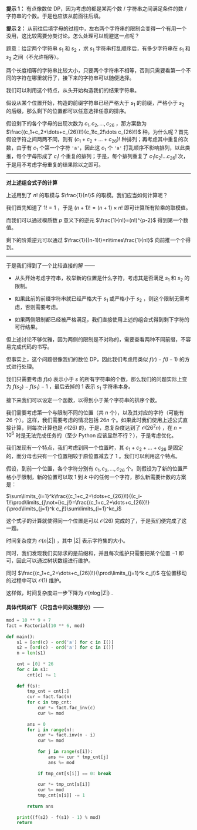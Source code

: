 **提示 1：** 有点像数位 DP，因为考虑的都是某两个数 / 字符串之间满足条件的数 / 字符串的个数。于是也应该从前面往后填。

**提示 2：** 从前往后填字母的过程中，左右两个字符串的限制会变得一个有用一个没用，这比较需要分类讨论。怎么处理可以规避这一点呢？

题意：给定两个字符串 $s_1$ 和 $s_2$ ，求 $s_1$ 字符串打乱顺序后，有多少字符串在 $s_1$ 和 $s_2$ 之间（不允许相等）。

两个长度相等的字符串比较大小，只要两个字符串不相等，否则只需要看第一个不同的字符在哪里就行了，接下来的字符串可以随便选择。

我们可以利用这个特点，从头开始构造我们的结果字符串。

假设从某个位置开始，构造的前缀字符串已经严格大于 $s_1$ 的前缀，严格小于 $s_2$ 的后缀，那么剩下的位置都可以任意选择任意的排序。

假设剩下的各个字母的出现次数为 $c_1, c_2, \dots, c_{26}$ ，那方案数为 $\frac{(c_1+c_2+\dots+c_{26})!}{c_1!c_2!\dots c_{26}!}$ 种。为什么呢？首先假设字符之间两两不同，则有 $(c_1+c_2+\dots+c_{26})!$ 种排列；再考虑其中重复的次数，由于有 $c_1$ 个第一个字符 `'a'`，因此这 $c_1$ 个 `'a'` 打乱顺序不影响排列，以此类推，每个字母形成了 $c_i!$ 个重复的排列；于是，每个排列重复了 $c_1!c_2!\dots c_{26}!$ 次，于是用不考虑字母重复的结果除以之即可。

---

**对上述组合式子的计算**

上述用到了 $n!$ 的取模与 $\frac{1}{n!}$ 的取模。我们应当如何计算呢？

我们首先知道了 $1!=1$ ，于是 $(n+1)!=(n+1)\times n!$ 即可计算所有阶乘的取模值。

而我们可以通过模质数 $p$ 意义下的逆元 $\frac{1}{n!}=(n!)^{p-2}$ 得到第一个数值。

剩下的阶乘逆元可以通过 $\frac{1}{(n-1)!}=n\times\frac{1}{n!}$ 向前推一个个得到。

---

于是我们得到了一个比较直接的解 —— 

- 从头开始考虑字符串，枚举新的位置是什么字符，考虑其是否满足 $s_1$ 和 $s_2$ 的限制。

- 如果此前的前缀字符串就已经严格大于 $s_1$ 或严格小于 $s_2$ ，则这个限制无需考虑，否则需要考虑。

- 如果两侧限制都已经被严格满足，我们直接使用上述的组合式得到剩下字符的可行结果。

但上述讨论不够优雅，因为两侧的限制是不对称的，需要查看两种不同前缀，不容易完成代码的书写。

但事实上，这个问题很像我们的数位 DP，因此我们考虑用类似 $f(r)-f(l-1)$ 的方式进行处理。

我们只需要考虑 $f(s)$ 表示小于 $s$ 的所有字符串的个数，那么我们的问题实际上变为 $f(s_2)-f(s_1)-1$ ，最后去掉的 $1$ 表示 $s_1$ 字符串本身。

接下来我们可以设定一个函数，以得到小于某个字符串的排序个数。

我们需要考虑第一个与限制不同的位置（共 $n$ 个），以及其对应的字符（可能有 $26$ 个）。这样，我们需要考虑的情况包括 $26n$ 个。如果此时我们使用上述公式直接计算，则每次计算也是 $\mathcal{O}(26)$ 的，于是，总复杂度达到了 $\mathcal{O}(26^2n)$ ，在 $n=10^6$ 时是无法完成任务的（至少 Python 应该显然不行？），于是考虑优化。

我们发现有一个特点，我们考虑到同一个位置时，其 $c_1+c_2+\dots+c_{26}$ 是固定的，而分母也只有一个位置相较于原位置减去了 $1$ 。我们可以利用这个特点。

假设，到前一个位置，各个字符分别有 $c_1,c_2,\dots,c_{26}$ 个。则假设为了新的位置严格小于限制，新的位置可以取 $1$ 到 $k$ 中的任何一个字符，那么新需要计数的方案是：

$\sum\limits_{i=1}^k\frac{(c_1+c_2+\dots+c_{26})!}{(c_i-1)!\prod\limits_{j\not=i}c_j!}=\frac{(c_1+c_2+\dots+c_{26})!}{\prod\limits_{j=1}^k c_j!}\sum\limits_{i=1}^kc_i$

这个式子的计算就使得同一个位置是可以 $\mathcal{O}(26)$ 完成的了，于是我们便完成了这一题。

时间复杂度为 $\mathcal{O}(n|Σ|)$ ，其中 $|Σ|$ 表示字符集的大小。

同时，我们发现我们实际求的是前缀和，并且每次维护只需要把某个位置 $-1$ 即可，因此可以通过树状数组进行维护。

同时 $\frac{(c_1+c_2+\dots+c_{26})!}{\prod\limits_{j=1}^k c_j!}$ 在位置移动的过程中可以 $\mathcal{O}(1)$ 维护。

这样做，时间复杂度进一步下降为 $\mathcal{O}(n\log|Σ|)$ .

#### 具体代码如下（只包含中间处理部分）——

```Python []
mod = 10 ** 9 + 7
fact = Factorial(10 ** 6, mod)
 
def main():
    s1 = [ord(c) - ord('a') for c in I()]
    s2 = [ord(c) - ord('a') for c in I()]
    n = len(s1)
    
    cnt = [0] * 26
    for c in s1:
        cnt[c] += 1
    
    def f(s):
        tmp_cnt = cnt[:]
        cur = fact.fac(n)
        for c in tmp_cnt:
            cur *= fact.fac_inv(c)
            cur %= mod
        
        ans = 0
        for i in range(n):
            cur *= fact.inv(n - i)
            cur %= mod
            
            for j in range(s[i]):
                ans += cur * tmp_cnt[j]
                ans %= mod
            
            if tmp_cnt[s[i]] == 0: break
            
            cur *= tmp_cnt[s[i]]
            cur %= mod
            tmp_cnt[s[i]] -= 1
        
        return ans
    
    print((f(s2) - f(s1) - 1) % mod)
    return
```
